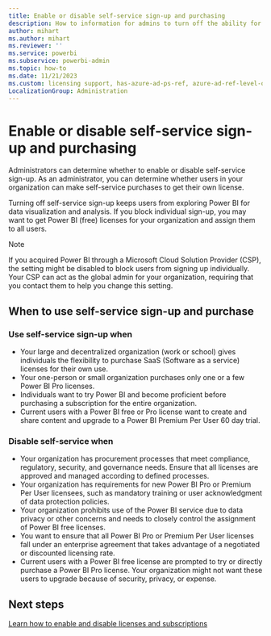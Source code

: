 ```yaml
---
title: Enable or disable self-service sign-up and purchasing
description: How to information for admins to turn off the ability for users to sign up for Power BI service and purchase or upgrade a license.
author: mihart
ms.author: mihart
ms.reviewer: ''
ms.service: powerbi
ms.subservice: powerbi-admin
ms.topic: how-to
ms.date: 11/21/2023
ms.custom: licensing support, has-azure-ad-ps-ref, azure-ad-ref-level-one-done
LocalizationGroup: Administration
---
```

# Enable or disable self-service sign-up and purchasing

Administrators can determine whether to enable or disable self-service sign-up. As an administrator, you can determine whether users in your organization can make self-service purchases to get their own license.

Turning off self-service sign-up keeps users from exploring Power BI for data visualization and analysis. If you block individual sign-up, you may want to get Power BI (free) licenses for your organization and assign them to all users.

> [!NOTE]
>If you acquired Power BI through a Microsoft Cloud Solution Provider (CSP), the setting might be disabled to block users from signing up individually. Your CSP can act as the global admin for your organization, requiring that you contact them to help you change this setting.

## When to use self-service sign-up and purchase

### Use self-service sign-up when

- Your large and decentralized organization (work or school) gives individuals the flexibility to purchase SaaS (Software as a service) licenses for their own use.
- Your one-person or small organization purchases only one or a few Power BI Pro licenses.
- Individuals want to try Power BI and become proficient before purchasing a subscription for the entire organization.
- Current users with a Power BI free or Pro license want to create and share content and upgrade to a Power BI Premium Per User 60 day trial.

### Disable self-service when

- Your organization has procurement processes that meet compliance, regulatory, security, and governance needs. Ensure that all licenses are approved and managed according to defined processes.
- Your organization has requirements for new Power BI Pro or Premium Per User licensees, such as mandatory training or user acknowledgment of data protection policies.
- Your organization prohibits use of the Power BI service due to data privacy or other concerns and needs to closely control the assignment of Power BI free licenses.
- You want to ensure that all Power BI Pro or Premium Per User licenses fall under an enterprise agreement that takes advantage of a negotiated or discounted licensing rate.
- Current users with a Power BI free license are prompted to try or directly purchase a Power BI Pro license. Your organization might not want these users to upgrade because of security, privacy, or expense.

## Next steps

[Learn how to enable and disable licenses and subscriptions](/microsoft-365/commerce/subscriptions/manage-self-service-purchases-admins)
